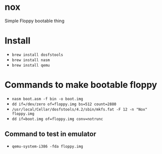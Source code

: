 # nox
Simple Floppy bootable thing

# Install
 - `brew install dosfstools`
 - `brew install nasm`
 - `brew install qemu`

# Commands to make bootable floppy

- `nasm boot.asm -f bin -o boot.img`
- `dd if=/dev/zero of=floppy.img bs=512 count=2880`
- `/usr/local/Cellar/dosfstools/4.2/sbin/mkfs.fat -F 12 -n "Nox" floppy.img`
- `dd if=boot.img of=floppy.img conv=notrunc`

 ## Command to test in emulator
 
 - `qemu-system-i386 -fda floppy.img`
